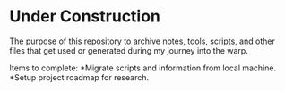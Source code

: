 # Under Construction
The purpose of this repository to archive notes, tools, scripts, and other files that get used or generated during my journey into the warp.

Items to complete:
*Migrate scripts and information from local machine.
*Setup project roadmap for research.
